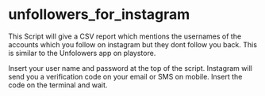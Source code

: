 # unfollowers_for_instagram
This Script will give a CSV report which mentions the usernames of the accounts which you follow on instagram but they dont follow you back.
This is similar to the Unfolowers app on playstore.

Insert your user name and password at the top of the script. Instagram will send you a verification code on your email or SMS on mobile. Insert the code on the terminal
and wait.

